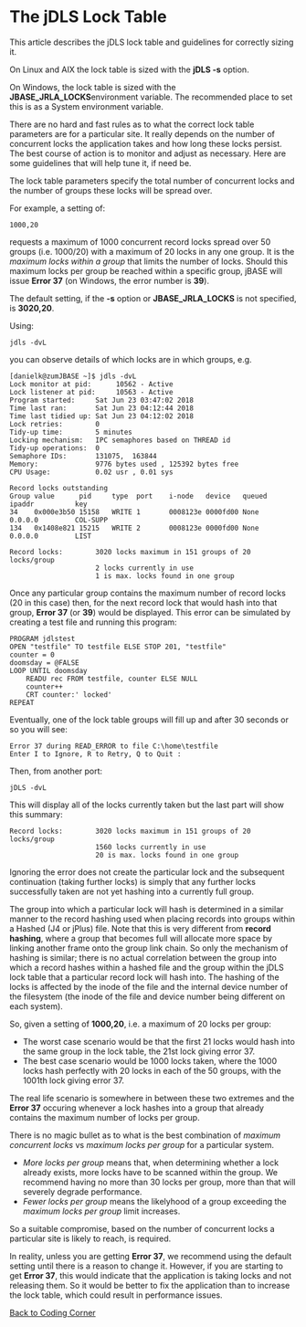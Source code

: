 # The jDLS Lock Table

<PageHeader />

This article describes the jDLS lock table and guidelines for correctly sizing it.

On Linux and AIX the lock table is sized with the **jDLS -s** option.

On Windows, the lock table is sized with the **JBASE\_JRLA\_LOCKS**environment variable. The recommended place to set this is as a System environment variable.

There are no hard and fast rules as to what the correct lock table parameters are for a particular site. It really depends on the number of concurrent locks the application takes and how long these locks persist. The best course of action is to monitor and adjust as necessary. Here are some guidelines that will help tune it, if need be.

The lock table parameters specify the total number of concurrent locks and the number of groups these locks will be spread over.

For example, a setting of:

```
1000,20
```

requests a maximum of 1000 concurrent record locks spread over 50 groups (i.e. 1000/20) with a maximum of 20 locks in any one group. It is the *maximum locks within a group* that limits the number of locks. Should this maximum locks per group be reached within a specific group, jBASE will issue **Error 37** (on Windows, the error number is **39**).

The default setting, if the **-s** option or **JBASE\_JRLA\_LOCKS** is not specified, is **3020,20**.

Using:

```
jdls -dvL
```

you can observe details of which locks are in which groups, e.g.

```
[danielk@zumJBASE ~]$ jdls -dvL
Lock monitor at pid:      10562 - Active
Lock listener at pid:     10563 - Active
Program started:     Sat Jun 23 03:47:02 2018
Time last ran:       Sat Jun 23 04:12:44 2018
Time last tidied up: Sat Jun 23 04:12:02 2018
Lock retries:        0
Tidy-up time:        5 minutes
Locking mechanism:   IPC semaphores based on THREAD id
Tidy-up operations:  0
Semaphore IDs:       131075,  163844
Memory:              9776 bytes used , 125392 bytes free
CPU Usage:           0.02 usr , 0.01 sys

Record locks outstanding
Group value      pid     type  port    i-node   device   queued  ipaddr          key
34    0x000e3b50 15158   WRITE 1       0008123e 0000fd00 None    0.0.0.0         COL-SUPP
134   0x1408e821 15215   WRITE 2       0008123e 0000fd00 None    0.0.0.0         LIST

Record locks:        3020 locks maximum in 151 groups of 20 locks/group
                     2 locks currently in use
                     1 is max. locks found in one group
```

Once any particular group contains the maximum number of record locks (20 in this case) then, for the next record lock that would hash into that group, **Error 37** (or **39**) would be displayed. This error can be simulated by creating a test file and running this program:

```
PROGRAM jdlstest
OPEN "testfile" TO testfile ELSE STOP 201, "testfile"
counter = 0
doomsday = @FALSE
LOOP UNTIL doomsday
    READU rec FROM testfile, counter ELSE NULL
    counter++
    CRT counter:' locked'
REPEAT
```

Eventually, one of the lock table groups will fill up and after 30 seconds or so you will see:

```
Error 37 during READ_ERROR to file C:\home\testfile
Enter I to Ignore, R to Retry, Q to Quit :
```

Then, from another port:

```
jDLS -dvL
```

This will display all of the locks currently taken but the last part will show this summary:

```
Record locks:        3020 locks maximum in 151 groups of 20 locks/group
                     1560 locks currently in use
                     20 is max. locks found in one group
```

Ignoring the error does not create the particular lock and the subsequent continuation (taking further locks) is simply that any further locks successfully taken are not yet hashing into a currently full group.

The group into which a particular lock will hash is determined in a similar manner to the record hashing used when placing records into groups within a Hashed (J4 or jPlus) file. Note that this is very different from **record hashing**, where a group that becomes full will allocate more space by linking another frame onto the group link chain. So only the mechanism of hashing is similar; there is no actual correlation between the group into which a record hashes within a hashed file and the group within the jDLS lock table that a particular record lock will hash into. The hashing of the locks is affected by the inode of the file and the internal device number of the filesystem (the inode of the file and device number being different on each system).

So, given a setting of **1000,20**, i.e. a maximum of 20 locks per group:

- The worst case scenario would be that the first 21 locks would hash into the same group in the lock table, the 21st lock giving error 37.
- The best case scenario would be 1000 locks taken, where the 1000 locks hash perfectly with 20 locks in each of the 50 groups, with the 1001th lock giving error 37.

The real life scenario is somewhere in between these two extremes and the **Error 37** occuring whenever a lock hashes into a group that already contains the maximum number of locks per group.

There is no magic bullet as to what is the best combination of *maximum concurrent locks* vs *maximum locks per group* for a particular system.

- *More locks per group* means that, when determining whether a lock already exists, more locks have to be scanned within the group. We recommend having no more than 30 locks per group, more than that will severely degrade performance.
- *Fewer locks per group* means the likelyhood of a group exceeding the *maximum locks per group* limit increases.

So a suitable compromise, based on the number of concurrent locks a particular site is likely to reach, is required.

In reality, unless you are getting **Error 37**, we recommend using the default setting until there is a reason to change it. However, if you are starting to get **Error 37**, this would indicate that the application is taking locks and not releasing them. So it would be better to fix the application than to increase the lock table, which could result in performance issues.

[Back to Coding Corner](./../README.md)

<PageFooter />
